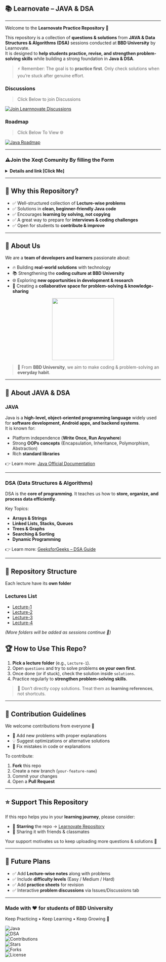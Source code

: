 ## 📚 Learnovate – JAVA & DSA  

---

Welcome to the **Learnovate Practice Repository** 🎉  

This repository is a collection of **questions & solutions** from **JAVA & Data Structures & Algorithms (DSA)** sessions conducted at **BBD University** by Learnovate.  
It is designed to **help students practice, revise, and strengthen problem-solving skills** while building a strong foundation in **Java & DSA**.  

> ⚡ Remember: The goal is to **practice first**. Only check solutions when you’re stuck after genuine effort.
  
### Discussions
> Click Below to join Discussions

[![Join Learnnovate Discussions](https://img.shields.io/badge/🚀_Learnnovate-Discussions-2EA44F?style=for-the-badge&logo=github&logoColor=white&labelColor=1A1B27)](https://github.com/ankittroy-21/Learnovate/discussions)

### Roadmap 
> Click Below To View 🌐


[![Java Roadmap](https://img.shields.io/badge/Java%20Roadmap-Live%20Demo-1E90FF?style=for-the-badge&logo=java&logoColor=white)](https://ankittroy-21.github.io/Learnovate/Roadmap/index.html)


---


### ⚠️Join the Xeqt Comunity By filling the Form
<details>
  <summary><b> Details and link [Click Me]</b></summary>


  


### 👋 Hey everyone!

I’m excited to share that The Xeqt Community is officially launching, and we want YOU to be a part of it 🚀✨

This is your chance to showcase your programming skills , interests , and how you’d like to contribute 🤝.
Whether you're into web dev , ML , cybersecurity , or UI/UX  — there’s a place for you!

📋 Please take a couple of minutes to fill out our application form here:
👉 https://forms.gle/zKa1cUpXmvpHibuT7

Why fill it out?


- ✅ Let us get to know your expertise and interests
- ✅ Be included in relevant projects, groups, or events
- ✅ Help build an awesome, collaborative community 🌟

💬 Feel free to reach out if you have any questions or need help with the form.


> Contact Me at Telegram : `@itz_oxi`

We can’t wait to welcome you to The Xeqt! 🎉

Cheers,
#### The Xeqt Team
</details>

---

## 🌟 Why this Repository?
- ✅ Well-structured collection of **Lecture-wise problems**  
- ✅ Solutions in **clean, beginner-friendly Java code**  
- ✅ Encourages **learning by solving, not copying**  
- ✅ A great way to prepare for **interviews & coding challenges**  
- ✅ Open for students to **contribute & improve**  

---

## 🚀 About Us  

We are a **team of developers and learners** passionate about:  
- 🔥 Building **real-world solutions** with technology  
- 📚 Strengthening the **coding culture at BBD University**  
- 🌐 Exploring **new opportunities in development & research**  
- 🤝 Creating a **collaborative space for problem-solving & knowledge-sharing**  

<p align="center">
  <img src="https://bbdu.ac.in/wp-content/uploads/2018/10/bbd-logo.png" width="200" />
</p>

> 📌 From **BBD University**, we aim to make coding & problem-solving an **everyday habit**.  

---

## 🚀 About JAVA & DSA  

### **JAVA**  
Java is a **high-level, object-oriented programming language** widely used for **software development, Android apps, and backend systems**.  
It is known for:  
- Platform independence (**Write Once, Run Anywhere**)  
- Strong **OOPs concepts** (Encapsulation, Inheritance, Polymorphism, Abstraction)  
- Rich **standard libraries**  

👉 Learn more: [Java Official Documentation](https://docs.oracle.com/javase/tutorial/)  

---

### **DSA (Data Structures & Algorithms)**  
DSA is the **core of programming**. It teaches us how to **store, organize, and process data efficiently**.  

Key Topics:  
- **Arrays & Strings**  
- **Linked Lists, Stacks, Queues**  
- **Trees & Graphs**  
- **Searching & Sorting**  
- **Dynamic Programming**  

👉 Learn more: [GeeksforGeeks – DSA Guide](https://www.geeksforgeeks.org/data-structures/)  

---

## 📂 Repository Structure  

Each lecture have its **own folder** 

### Lectures List  
- [Lecture-1](./Lectures/Lecture-1/)  
- [Lecture-2](./Lectures/Lecture-2/)  
- [Lecture-3](./Lectures/Lecture-3/)
-  [Lecture-4](./Lectures/Lecture-4/)
  

*(More folders will be added as sessions continue 🚀)*  


## 🏆 How to Use This Repo?  

1. **Pick a lecture folder** (e.g., `Lecture-1`).  
2. Open `questions` and try to solve problems **on your own first**.  
3. Once done (or if stuck), check the solution inside `solutions`.  
4. Practice regularly to **strengthen problem-solving skills**.  

> 🚫 Don’t directly copy solutions. Treat them as **learning references**, not shortcuts.  

---

## 🤝 Contribution Guidelines  

We welcome contributions from everyone 🎉  

- 📝 Add new problems with proper explanations  
- 💡 Suggest optimizations or alternative solutions  
- 🐞 Fix mistakes in code or explanations  

To contribute:  
1. **Fork** this repo  
2. Create a new branch (`your-feature-name`)  
3. Commit your changes 
4. Open a **Pull Request**  

---

## ⭐ Support This Repository  

If this repo helps you in your **learning journey**, please consider:  
- 🌟 **Starring** the repo → [Learnovate Repository](https://github.com/ankittroy-21/Learnovate)  
- 🔄 Sharing it with friends & classmates  

Your support motivates us to keep uploading more questions & solutions 🙌  

---

## 📌 Future Plans  

- ✅ Add **Lecture-wise notes** along with problems  
- ✅ Include **difficulty levels** (Easy / Medium / Hard)  
- ✅ Add **practice sheets** for revision  
- ✅ Interactive **problem discussions** via Issues/Discussions tab  

---

### Made with ❤️ for students of **BBD University**  
Keep Practicing • Keep Learning • Keep Growing 🚀  

![Java](https://img.shields.io/badge/Language-Java-blue?logo=java&logoColor=white)  
![DSA](https://img.shields.io/badge/Topic-DSA-green)  
![Contributions](https://img.shields.io/badge/Contributions-Welcome-orange)  
![Stars](https://img.shields.io/github/stars/ankittroy-21/Learnovate?style=social)  
![Forks](https://img.shields.io/github/forks/ankittroy-21/Learnovate?style=social)  
![License](https://img.shields.io/badge/License-MIT-lightgrey) 

